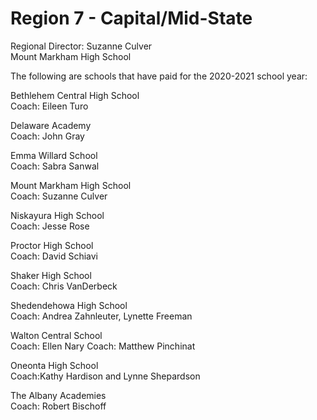 # Region 7 - Capital/Mid-State

Regional Director: Suzanne Culver\
Mount Markham High School

The following are schools that have paid for the 2020-2021 school year:

Bethlehem Central High School\
Coach: Eileen Turo

Delaware Academy\
Coach: John Gray

Emma Willard School\
Coach: Sabra Sanwal

Mount Markham High School\
Coach: Suzanne Culver

Niskayura High School\
Coach: Jesse Rose

Proctor High School\
Coach: David Schiavi

Shaker High School\
Coach: Chris VanDerbeck

Shedendehowa High School\
Coach: Andrea Zahnleuter, Lynette Freeman

Walton Central School\
Coach: Ellen Nary
Coach: Matthew Pinchinat

Oneonta High School\
Coach:Kathy Hardison and Lynne Shepardson

The Albany Academies\
Coach: Robert Bischoff